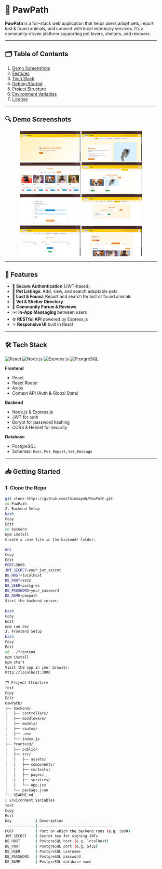 # 🐾 PawPath

**PawPath** is a full-stack web application that helps users adopt pets, report lost & found animals, and connect with local veterinary services. It’s a community-driven platform supporting pet lovers, shelters, and rescuers.

---

## 🗂 Table of Contents

1. [Demo Screenshots](#demo-screenshots)  
2. [Features](#features)  
3. [Tech Stack](#tech-stack)  
4. [Getting Started](#getting-started)  
5. [Project Structure](#project-structure)  
6. [Environment Variables](#environment-variables)  
7. [License](#license)  

---

## 🔍 Demo Screenshots

<div align="center">
  <img src="./assets/Landing.png" alt="Landing Page" width="200" />
  <img src="./assets/Home.png" alt="Home Page" width="200" />
  <img src="./assets/Adopt.png" alt="Adopt Pets" width="200" />
  <img src="./assets/Search_Lost.png" alt="Search Lost & Found" width="200" />
  <img src="./assets/Book_Vet.png" alt="Book Vet/Shelter" width="200" />
  <img src="./assets/Doc_Appo.png" alt="Doctor Appointment" width="200" />
  <img src="./assets/Reviews.png" alt="Community Reviews" width="200" />
  <img src="./assets/My_Profile.png" alt="My Profile" width="200" />
</div>

---

## 🚀 Features

- 🔐 **Secure Authentication** (JWT-based)  
- 🐶 **Pet Listings**: Add, view, and search adoptable pets  
- 📍 **Lost & Found**: Report and search for lost or found animals  
- 🏥 **Vet & Shelter Directory**  
- 💬 **Community Forum & Reviews**  
- ✉️ **In-App Messaging** between users  
- ⚙️ **RESTful API** powered by Express.js  
- ⚛️ **Responsive UI** built in React  

---

## 🛠 Tech Stack

![React](https://img.shields.io/badge/Frontend-React-blue)
![Node.js](https://img.shields.io/badge/Backend-Node.js-green)
![Express.js](https://img.shields.io/badge/Server-Express.js-lightgrey)
![PostgreSQL](https://img.shields.io/badge/Database-PostgreSQL-blue)

**Frontend**  
- React  
- React Router  
- Axios  
- Context API (Auth & Global State)  

**Backend**  
- Node.js & Express.js  
- JWT for auth  
- Bcrypt for password hashing  
- CORS & Helmet for security  

**Database**  
- PostgreSQL  
- Schemas: `User`, `Pet`, `Report`, `Vet`, `Message`  

---

## 📥 Getting Started

### 1. Clone the Repo

```bash
git clone https://github.com/Chinmaym6/PawPath.git
cd PawPath
2. Backend Setup
bash
Copy
Edit
cd backend
npm install
Create a .env file in the backend/ folder:

env
Copy
Edit
PORT=5000
JWT_SECRET=your_jwt_secret
DB_HOST=localhost
DB_PORT=5432
DB_USER=postgres
DB_PASSWORD=your_password
DB_NAME=pawpath
Start the backend server:

bash
Copy
Edit
npm run dev
3. Frontend Setup
bash
Copy
Edit
cd ../frontend
npm install
npm start
Visit the app in your browser:
http://localhost:3000

🗂 Project Structure
text
Copy
Edit
PawPath/
├── backend/
│   ├── controllers/
│   ├── middleware/
│   ├── models/
│   ├── routes/
│   ├── .env
│   └── index.js
├── frontend/
│   ├── public/
│   ├── src/
│   │   ├── assets/
│   │   ├── components/
│   │   ├── contexts/
│   │   ├── pages/
│   │   ├── services/
│   │   └── App.jsx
│   └── package.json
└── README.md
🔧 Environment Variables
text
Copy
Edit
Key           | Description
--------------|-----------------------------------
PORT          | Port on which the backend runs (e.g. 5000)
JWT_SECRET    | Secret key for signing JWTs
DB_HOST       | PostgreSQL host (e.g. localhost)
DB_PORT       | PostgreSQL port (e.g. 5432)
DB_USER       | PostgreSQL username
DB_PASSWORD   | PostgreSQL password
DB_NAME       | PostgreSQL database name
